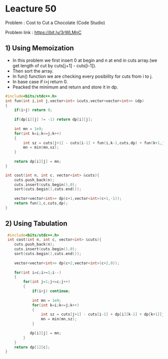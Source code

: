 # Leacture 50
Problem : Cost to Cut a Chocolate (Code Studio)

Problem link : https://bit.ly/3rWLMnC

## 1) Using Memoization 

- In this problem we first insert 0 at begin and n at end in cuts array.(we get length of cut by cuts[j+1] - cuts[i-1]).
- Then sort the array.
- In fun() function we are checking every posibility for cuts from i to j.
- In base case if i>j return 0.
- Peacked the minimum and return and store it in dp.

```C++
#include<bits/stdc++.h>
int fun(int i,int j,vector<int> &cuts,vector<vector<int>> &dp)
{
    if(i>j) return 0;
    
    if(dp[i][j] != -1) return dp[i][j];
    
    int mn = 1e9;
    for(int k=i;k<=j;k++)
    {
        int sz = cuts[j+1] - cuts[i-1] + fun(i,k-1,cuts,dp) + fun(k+1,j,cuts,dp);
        mn = min(mn,sz);
    }
    
    return dp[i][j] = mn;
}

int cost(int n, int c, vector<int> &cuts){
    cuts.push_back(n);
    cuts.insert(cuts.begin(),0);
    sort(cuts.begin(),cuts.end());
    
    vector<vector<int>> dp(c+1,vector<int>(c+1,-1));
    return fun(1,c,cuts,dp);
}
```

## 2) Using Tabulation

```C++
 #include<bits/stdc++.h>
 int cost(int n, int c, vector<int> &cuts){
    cuts.push_back(n);
    cuts.insert(cuts.begin(),0);
    sort(cuts.begin(),cuts.end());
    
    vector<vector<int>> dp(c+2,vector<int>(c+2,0));
    
    for(int i=c;i>=1;i--)
    {
        for(int j=1;j<=c;j++)
        {
            if(i>j) continue;
            
            int mn = 1e9;
            for(int k=i;k<=j;k++)
            {
                int sz = cuts[j+1] - cuts[i-1] + dp[i][k-1] + dp[k+1][j];
                mn = min(mn,sz);
            }
    
           dp[i][j] = mn;
        }
    }
    return dp[1][c];
}
```

